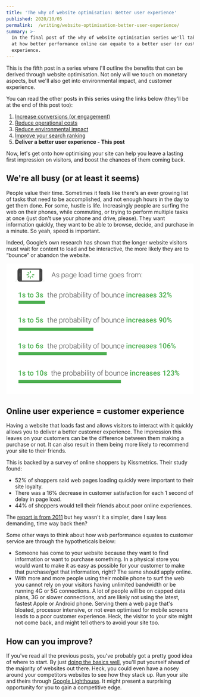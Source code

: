 ```yaml
---
title: 'The why of website optimisation: Better user experience'
published: 2020/10/05
permalink:  /writing/website-optimisation-better-user-experience/
summary: >-
  In the final post of the why of website optimisation series we'll take a look
  at how better performance online can equate to a better user (or customer)
  experience.
---
```


This is the fifth post in a series where I'll outline the benefits that can be derived through website optimisation. Not only will we touch on monetary aspects, but we'll also get into environmental impact, and customer experience.

You can read the other posts in this series using the links below (they'll be at the end of this post too):

1. [Increase conversions (or engagement)](https://www.fershad.com/blog/posts/website-optimisation-increase-conversions-engagement/)​
2. [Reduce operational costs​](https://www.fershad.com/blog/posts/website-optimisation-reduce-operational-costs)​
3. [Reduce environmental impact​](https://www.fershad.com/blog/posts/website-optimisation-reduce-environmental-impact)
4. [Improve your search ranking​](https://www.fershad.com/blog/posts/website-optimisation-improve-search-ranking)
5. **Deliver a better user experience​ - This post**​

Now, let's get onto how optimising your site can help you leave a lasting first impression on visitors, and boost the chances of them coming back.

## We're all busy (or at least it seems)

People value their time. Sometimes it feels like there's an ever growing list of tasks that need to be accomplished, and not enough hours in the day to get them done. For some, hustle is life. Increasingly people are surfing the web on their phones, while commuting, or trying to perform multiple tasks at once (just don't use your phone and drive, please). They want information quickly, they want to be able to browse, decide, and purchase in a minute. So yeah, speed is important.

Indeed, Google’s own research has shown that the longer website visitors must wait for content to load and be interactive, the more likely they are to “bounce” or abandon the website.

![Image showing incremental increase in bounce rate based on load time.](../../public/img/blog/fb414ca8a9833f1165c57874210dcb18bf6e6a86-1000x698.png "Image source: Think with Google")

## Online user experience = customer experience

Having a website that loads fast and allows visitors to interact with it quickly allows you to deliver a better customer experience. The impression this leaves on your customers can be the difference between them making a purchase or not. It can also result in them being more likely to recommend your site to their friends.

This is backed by a survey of online shoppers by Kissmetrics. Their study found:

- 52% of shoppers said web pages loading quickly were important to their site loyalty.
- There was a 16% decrease in customer satisfaction for each 1 second of delay in page load.
- 44% of shoppers would tell their friends about poor online experiences.

The [report is from 2011](https://blog.kissmetrics.com/wp-content/uploads/2011/04/loading-time.pdf) but hey wasn't it a simpler, dare I say less demanding, time way back then?

Some other ways to think about how web performance equates to customer service are through the hypotheticals below:

- Someone has come to your website because they want to find information or want to purchase something. In a physical store you would want to make it as easy as possible for your customer to make that purchase/get that information, right? The same should apply online.
- With more and more people using their mobile phone to surf the web you cannot rely on your visitors having unlimited bandwidth or be running 4G or 5G connections. A lot of people will be on capped data plans, 3G or slower connections, and are likely not using the latest, fastest Apple or Android phone. Serving them a web page that's bloated, processor intensive, or not even optimised for mobile screens leads to a poor customer experience. Heck, the visitor to your site might not come back, and might tell others to avoid your site too.

## How can you improve?

If you've read all the previous posts, you've probably got a pretty good idea of where to start. By just [doing the basics well](https://www.fershad.com/blog/posts/web-performance-quick-guide/), you'll put yourself ahead of the majority of websites out there. Heck, you could even have a nosey around your competitors websites to see how they stack up. Run your site and theirs through [Google Lighthouse](https://web.dev/measure/). It might present a surprising opportunity for you to gain a competitive edge.
